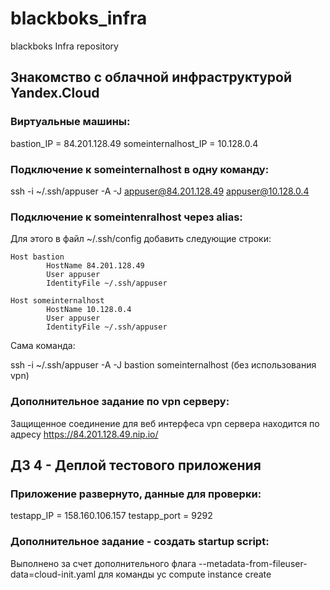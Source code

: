 # blackboks_infra
blackboks Infra repository

## Знакомство с облачной инфраструктурой Yandex.Cloud

### Виртуальные машины:
bastion_IP = 84.201.128.49
someinternalhost_IP = 10.128.0.4


### Подключение к someinternalhost в одну команду:
ssh -i ~/.ssh/appuser -A -J appuser@84.201.128.49 appuser@10.128.0.4


### Подключение к someintenralhost через alias:
Для этого в файл ~/.ssh/config добавить следующие строки:

```
Host bastion
        HostName 84.201.128.49
        User appuser
        IdentityFile ~/.ssh/appuser

Host someinternalhost
        HostName 10.128.0.4
        User appuser
        IdentityFile ~/.ssh/appuser
```

Сама команда:

ssh -i ~/.ssh/appuser -A -J bastion someinternalhost (без использования vpn)


### Дополнительное задание по vpn серверу:

Защищенное соединение для веб интерфеса vpn сервера находится по адресу https://84.201.128.49.nip.io/



## ДЗ 4 - Деплой тестового приложения


### Приложение развернуто, данные для проверки:


testapp_IP = 158.160.106.157
testapp_port = 9292


### Дополнительное задание - создать startup script:

Выполнено за счет дополнительного флага --metadata-from-fileuser-data=cloud-init.yaml для команды yc compute instance create
